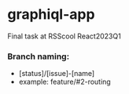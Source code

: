 # graphiql-app
Final task at RSScool React2023Q1

### Branch naming:
- [status]/[issue]-[name]
- example: feature/#2-routing
